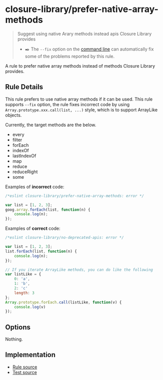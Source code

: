 # closure-library/prefer-native-array-methods
> Suggest using native Arary methods instead apis Closure Library provides
> - ✒️ The `--fix` option on the [command line](https://eslint.org/docs/user-guide/command-line-interface#fixing-problems) can automatically fix some of the problems reported by this rule.

A rule to prefer native array methods instead of methods Closure Library provides.

## Rule Details

This rule prefers to use native array methods if it can be used.
This rule supports `--fix` option, the rule fixes incorrect code by using `Array.prototype.xxx.call(list, ...)` style, which is to support ArrayLike objects.

Currently, the target methods are the below.

- every
- filter
- forEach
- indexOf
- lastIndexOf
- map
- reduce
- reduceRight
- some

Examples of **incorrect** code:

```js
/*eslint closure-library/prefer-native-array-methods: error */

var list = [1, 2, 3];
goog.array.forEach(list, function(n) {
    console.log(n);
});
```

Examples of **correct** code:

```js
/*eslint closure-library/no-deprecated-apis: error */

var list = [1, 2, 3];
list.forEach(list, function(n) {
    console.log(n);
});

// If you iterate ArrayLike methods, you can do like the following
var listLike = {
    0: 'a',
    1: 'b',
    2: 'c'
    length: 3
};
Array.prototype.forEach.call(listLike, function(v) {
    console.log(v)
});
```

## Options

Nothing.

## Implementation

- [Rule source](../../lib/rules/prefer-native-array-methods.js)
- [Test source](../../tests/lib/rules/prefer-native-array-methods.js)

